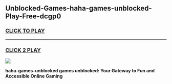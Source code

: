 
## Unblocked-Games-haha-games-unblocked-Play-Free-dcgp0
<h3>
<a href="https://premium76.site?title=haha-games-unblocked&ref=23A">CLICK TO PLAY</a></h3>
<hr>

<h3>
<a href="https://premium76.site?title=haha-games-unblocked&ref=23A">CLICK 2 PLAY</a>
  
</h3>

<a href="https://premium76.site?title=haha-games-unblocked&ref=23A"><img src="https://clearcache.store/games.png"></a>


**haha-games-unblocked games unblocked: Your Gateway to Fun and Accessible Online Gaming**
